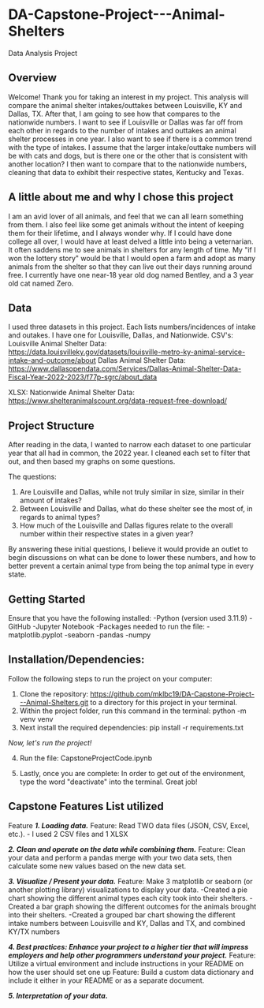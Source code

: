 # DA-Capstone-Project---Animal-Shelters
Data Analysis Project
## Overview
Welcome! Thank you for taking an interest in my project.  This analysis will compare the animal shelter intakes/outtakes between Louisville, KY and Dallas, TX.  After that, I am going to see how that compares to the nationwide numbers. I want to see if Louisville or Dallas was far off from each other in regards to the number of intakes and outtakes an animal shelter processes in one year.  I also want to see if there is a common trend with the type of intakes.  I assume that the larger intake/outtake numbers will be with cats and dogs, but is there one or the other that is consistent with another location? I then want to compare that to the nationwide numbers, cleaning that data to exhibit their respective states, Kentucky and Texas.   

## A little about me and why I chose this project
I am an avid lover of all animals, and feel that we can all learn something from them.  I also feel like some get animals without the intent of keeping them for their lifetime, and I always wonder why. If I could have done college all over, I would have at least delved a little into being a veternarian. It often saddens me to see animals in shelters for any length of time.  My "if I won the lottery story" would be that I would open a farm and adopt as many animals from the shelter so that they can live out their days running around free. I currently have one near-18 year old dog named Bentley, and a 3 year old cat named Zero.

## Data
I used three datasets in this project. Each lists numbers/incidences of intake and outakes.  I have one for Louisville, Dallas, and Nationwide.
CSV's:
Louisville Animal Shelter Data: https://data.louisvilleky.gov/datasets/louisville-metro-ky-animal-service-intake-and-outcome/about
Dallas Animal Shelter Data: https://www.dallasopendata.com/Services/Dallas-Animal-Shelter-Data-Fiscal-Year-2022-2023/f77p-sgrc/about_data

XLSX: 
Nationwide Animal Shelter Data: https://www.shelteranimalscount.org/data-request-free-download/

## Project Structure
After reading in the data, I wanted to narrow each dataset to one particular year that all had in common, the 2022 year.  I cleaned each set to filter that out, and then based my graphs on some questions.

The questions: 
1. Are Louisville and Dallas, while not truly similar in size, similar in their amount of intakes?
2. Between Louisville and Dallas, what do these shelter see the most of, in regards to animal types?
3. How much of the Louisville and Dallas figures relate to the overall number within their respective states in a given year?

By answering these initial questions, I believe it would provide an outlet to begin discussions on what can be done to lower these numbers, and how to better prevent a certain animal type from being the top animal type in every state.


## Getting Started
Ensure that you have the following installed:
-Python (version used 3.11.9)
-GitHub
-Jupyter Notebook
-Packages needed to run the file:
    -matplotlib.pyplot
    -seaborn
    -pandas
    -numpy

## Installation/Dependencies:
Follow the following steps to run the project on your computer:
1. Clone the repository: https://github.com/mklbc19/DA-Capstone-Project---Animal-Shelters.git to a directory for this project in your terminal.
2. Within the project folder, run this command in the terminal: python -m venv venv
3. Next install the required dependencies:  pip install -r requirements.txt

_Now, let's run the project!_

4.  Run the file: CapstoneProjectCode.ipynb

5. Lastly, once you are complete:  In order to get out of the environment, type the word "deactivate" into the terminal.
Great job! 


## Capstone Features List utilized
Feature
***1. Loading data.*** 
Feature: Read TWO data files (JSON, CSV, Excel, etc.).  - I used 2 CSV files and 1 XLSX

***2. Clean and operate on the data while combining them.*** 
Feature: Clean your data and perform a pandas merge with your two data sets, then calculate some new values based on the new data set.  

***3. Visualize / Present your data.***
Feature: Make 3 matplotlib or seaborn (or another plotting library) visualizations to display your data.
-Created a pie chart showing the different animal types each city took into their shelters.
-Created a bar graph showing the different outcomes for the animals brought into their shelters.
-Created a grouped bar chart showing the different intake numbers between Louisville and KY, Dallas and TX, and combined KY/TX numbers

***4. Best practices: Enhance your project to a higher tier that will impress employers and help other programmers understand your project.***
Feature: Utilize a virtual environment and include instructions in your README on how the user should set one up
Feature: Build a custom data dictionary and include it either in your README or as a separate document.

***5. Interpretation of your data.*** 
